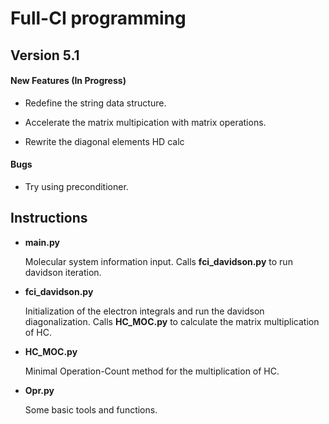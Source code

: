 Full-CI programming
=====================

Version 5.1
-----------

#### New Features (In Progress)

- Redefine the string data structure.

- Accelerate the matrix multipication with matrix operations.

- Rewrite the diagonal elements HD calc

#### Bugs

- Try using preconditioner.

Instructions
-----------

- **main.py**

    Molecular system information input. Calls **fci_davidson.py** to run davidson iteration.

- **fci_davidson.py**

    Initialization of the electron integrals and run the davidson diagonalization. Calls **HC_MOC.py** to calculate the matrix multiplication of HC.

- **HC_MOC.py**

    Minimal Operation-Count method for the multiplication of HC.

- **Opr.py**

    Some basic tools and functions.

